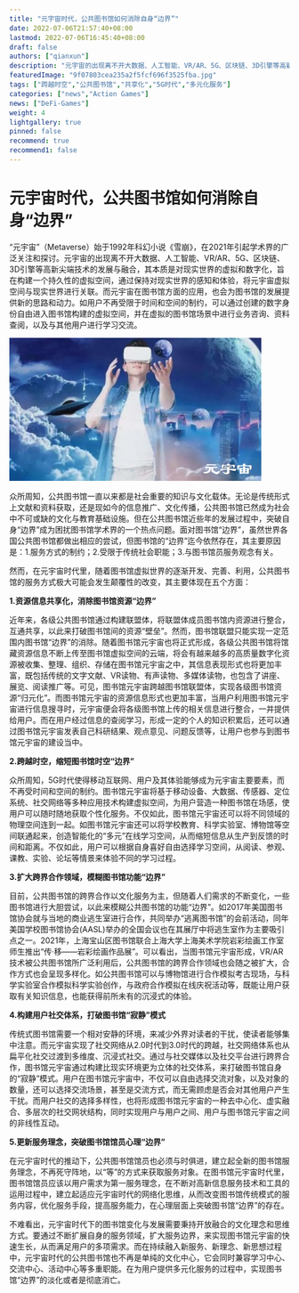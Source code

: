 ```yaml
---
title: "元宇宙时代，公共图书馆如何消除自身“边界”"
date: 2022-07-06T21:57:40+08:00
lastmod: 2022-07-06T16:45:40+08:00
draft: false
authors: ["qianxun"]
description: "元宇宙的出现离不开大数据、人工智能、VR/AR、5G、区块链、3D引擎等高新尖端技术的发展与融合，其本质是对现实世界的虚拟和数字化，旨在构建一个持久性的虚拟空间，通过保持对现实世界的感知和体验，将元宇宙虚拟空间与现实世界进行关联。而元宇宙在图书馆方面的应用，也会为图书馆的发展提供新的思路和动力。"
featuredImage: "9f07803cea235a2f5fcf696f3525fba.jpg"
tags: ["跨越时空","公共图书馆","共享化","5G时代","多元化服务"]
categories: ["news","Action Games"]
news: ["DeFi-Games"]
weight: 4
lightgallery: true
pinned: false
recommend: true
recommend1: false
---
```




# 元宇宙时代，公共图书馆如何消除自身“边界”

“元宇宙”（Metaverse）始于1992年科幻小说《雪崩》，在2021年引起学术界的广泛关注和探讨。元宇宙的出现离不开大数据、人工智能、VR/AR、5G、区块链、3D引擎等高新尖端技术的发展与融合，其本质是对现实世界的虚拟和数字化，旨在构建一个持久性的虚拟空间，通过保持对现实世界的感知和体验，将元宇宙虚拟空间与现实世界进行关联。而元宇宙在图书馆方面的应用，也会为图书馆的发展提供新的思路和动力。如用户不再受限于时间和空间的制约，可以通过创建的数字身份自由进入图书馆构建的虚拟空间，并在虚拟的图书馆场景中进行业务咨询、资料查阅，以及与其他用户进行学习交流。

![](9f07803cea235a2f5fcf696f3525fba.jpg)

众所周知，公共图书馆一直以来都是社会重要的知识与文化载体。无论是传统形式上文献和资料获取，还是现如今的信息推广、文化传播，公共图书馆已然成为社会中不可或缺的文化与教育基础设施。但在公共图书馆近些年的发展过程中，突破自身“边界”成为困扰图书馆学术界的一个热点问题。面对图书馆“边界”，虽然世界各国公共图书馆都做出相应的尝试，但图书馆的“边界”迄今依然存在，其主要原因是：1.服务方式的制约；2.受限于传统社会职能；3.与图书馆员服务观念有关。

然而，在元宇宙时代里，随着图书馆虚拟世界的逐渐开发、完善、利用，公共图书馆的服务方式极大可能会发生颠覆性的改变，其主要体现在五个方面：

**1.资源信息共享化，消除图书馆资源“边界”**

近年来，各级公共图书馆通过构建联盟体，将联盟体成员图书馆内资源进行整合，互通共享，以此来打破图书馆间的资源“壁垒”。然而，图书馆联盟只能实现一定范围内图书馆“边界”的消除。随着图书馆元宇宙也将正式形成，各级公共图书馆将馆藏资源信息不断上传至图书馆虚拟空间的云端，将会有越来越多的高质量数字化资源被收集、整理、组织、存储在图书馆元宇宙之中，其信息表现形式也将更加丰富，既包括传统的文字文献、VR读物、有声读物、多媒体读物，也包含了讲座、展览、阅读推广等。可见，图书馆元宇宙跨越图书馆联盟体，实现各级图书馆资源“归元化”。而图书馆元宇宙的资源信息形式也更加丰富，当用户利用图书馆元宇宙进行信息搜寻时，元宇宙便会将各级图书馆上传的相关信息进行整合，一并提供给用户。而在用户经过信息的查阅学习，形成一定的个人的知识积累后，还可以通过图书馆元宇宙发表自己科研结果、观点意见、问题反馈等，让用户也参与到图书馆元宇宙的建设当中。

**2.跨越时空，缩短图书馆时空“边界”**

众所周知，5G时代使得移动互联网、用户及其体验能够成为元宇宙主要要素，而不再受时间和空间的制约。图书馆元宇宙将基于移动设备、大数据、传感器、定位系统、社交网络等多种应用技术构建虚拟空间，为用户营造一种图书馆在场感，使用户可以随时随地获取个性化服务。不仅如此，图书馆元宇宙还可以将不同领域的物理空间连到一起。如图书馆元宇宙还可以将学校教育、科学实验室、博物馆等空间联通起来，创造智能化的“多元”在线学习空间，从而缩短信息从生产到反馈的时间和距离。不仅如此，用户可以根据自身喜好自由选择学习空间，从阅读、参观、课教、实验、论坛等情景来体验不同的学习过程。

**3.扩大跨界合作领域，模糊图书馆功能“边界”**

目前，公共图书馆的跨界合作以文化服务为主，但随着人们需求的不断变化，一些图书馆进行大胆尝试，以此来模糊公共图书馆的功能“边界”。如2017年美国图书馆协会就与当地的商业逃生室进行合作，共同举办“逃离图书馆”的会前活动，同年美国学校图书馆协会(AASL)举办的全国会议也在其展厅中将逃生室作为主要吸引点之一。2021年，上海宝山区图书馆联合上海大学上海美术学院岩彩绘画工作室师生推出“传·移——岩彩绘画作品展”。可以看出，当图书馆元宇宙形成，VR/AR技术被公共图书馆所广泛利用后，公共图书馆的跨界合作领域也会随之被扩大，合作方式也会呈现多样化。如公共图书馆可以与博物馆进行合作模拟考古现场，与科学实验室合作模拟科学实验创作，与政府合作模拟在线庆祝活动等，既能让用户获取有关知识信息，也能获得前所未有的沉浸式的体验。

**4.构建用户社交体系，打破图书馆“寂静”模式**

传统式图书馆需要一个相对安静的环境，来减少外界对读者的干扰，使读者能够集中注意。而元宇宙实现了社交网络从2.0时代到3.0时代的跨越，社交网络体系也从扁平化社交过渡到多维度、沉浸式社交。通过与社交媒体以及社交平台进行跨界合作，图书馆元宇宙通过构建比现实环境更为立体的社交体系，来打破图书馆自身的“寂静”模式。用户在图书馆元宇宙中，不仅可以自由选择交流对象，以及对象的数量，还可以选择交流场景，甚至是交流方式，而无需顾虑是否会对其他用户产生干扰。而用户社交的选择多样性，也将形成图书馆元宇宙的一种去中心化、虚实融合、多层次的社交网状结构，同时实现用户与用户之间、用户与图书馆元宇宙之间的非线性互动。

**5.更新服务理念，突破图书馆馆员心理“边界”**

在元宇宙时代的推动下，公共图书馆馆员也必须与时俱进，建立起全新的图书馆服务理念，不再死守阵地，以“等”的方式来获取服务对象。在图书馆元宇宙时代里，图书馆馆员应该以用户需求为第一服务理念，在不断对高新信息服务技术和工具的运用过程中，建立起适应元宇宙时代的网络化思维，从而改变图书馆传统模式的服务内容，优化服务手段，提高服务能力，在心理层面上突破图书馆“边界”的存在。

不难看出，元宇宙时代下的图书馆变化与发展需要秉持开放融合的文化理念和思维方式。要通过不断扩展自身的服务领域，扩大服务边界，来实现图书馆元宇宙的快速生长，从而满足用户的多项需求。而在持续融入新服务、新理念、新思想过程中，元宇宙时代的公共图书馆也不再是单纯的文化中心，它会同时兼容学习中心、交流中心、活动中心等多重职能。在为用户提供多元化服务的过程中，实现图书馆“边界”的淡化或者是彻底消亡。